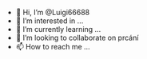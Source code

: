 - 👋 Hi, I’m @Luigi66688
- 👀 I’m interested in ...
- 🌱 I’m currently learning ...
- 💞️ I’m looking to collaborate on prcání
- 📫 How to reach me ...

<!---
Luigi66688/Luigi66688 is a ✨ special ✨ repository because its `README.md` (this file) appears on your GitHub profile.
You can click the Preview link to take a look at your changes.
--->
